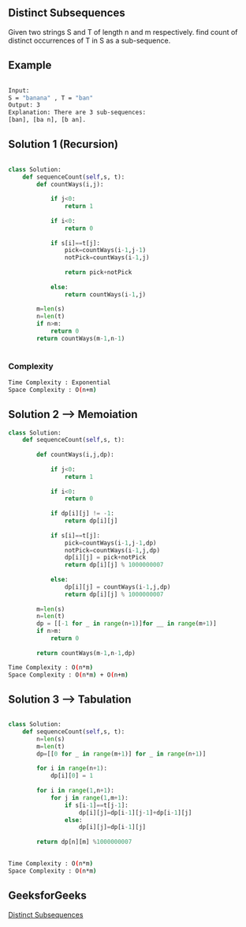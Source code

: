 ##  Distinct Subsequences
Given two strings S and T of length n and m respectively. find count of distinct occurrences of T in S as a sub-sequence. 

## Example
```bash

Input:
S = "banana" , T = "ban"
Output: 3
Explanation: There are 3 sub-sequences:
[ban], [ba n], [b an].

```

## Solution 1 (Recursion)

```Python

class Solution:
    def sequenceCount(self,s, t):
        def countWays(i,j):
        
            if j<0:
                return 1
        
            if i<0:
                return 0
        
            if s[i]==t[j]:
                pick=countWays(i-1,j-1)
                notPick=countWays(i-1,j)
        
                return pick+notPick
    
            else:
                return countWays(i-1,j)
        
        m=len(s)
        n=len(t)
        if n>m:
            return 0
        return countWays(m-1,n-1)
        
```
### Complexity
 
```bash
Time Complexity : Exponential
Space Complexity : O(n+m)
```

## Solution 2  --> Memoiation
```Python
class Solution:
    def sequenceCount(self,s, t):
    
        def countWays(i,j,dp):
        
            if j<0:
                return 1
        
            if i<0:
                return 0
            
            if dp[i][j] != -1:
                return dp[i][j]
        
            if s[i]==t[j]:
                pick=countWays(i-1,j-1,dp)
                notPick=countWays(i-1,j,dp)
                dp[i][j] = pick+notPick
                return dp[i][j] % 1000000007
    
            else:
                dp[i][j] = countWays(i-1,j,dp)
                return dp[i][j] % 1000000007
        
        m=len(s)
        n=len(t)
        dp = [[-1 for _ in range(n+1)]for __ in range(m+1)]
        if n>m:
            return 0
        
        return countWays(m-1,n-1,dp)

```
```bash
Time Complexity : O(n*m)
Space Complexity : O(n*m) + O(n+m)
```
## Solution 3 --> Tabulation
```python

class Solution:
    def sequenceCount(self,s, t):
        n=len(s)
        m=len(t)
        dp=[[0 for _ in range(m+1)] for _ in range(n+1)]
        
        for i in range(n+1):
            dp[i][0] = 1
                    
        for i in range(1,n+1):
            for j in range(1,m+1):
                if s[i-1]==t[j-1]:
                    dp[i][j]=dp[i-1][j-1]+dp[i-1][j]
                else:
                    dp[i][j]=dp[i-1][j]
                    
        return dp[n][m] %1000000007
        
```
```bash
Time Complexity : O(n*m)
Space Complexity : O(n*m)
```

## GeeksforGeeks
[Distinct Subsequences](https://practice.geeksforgeeks.org/problems/distinct-occurrences/1)
